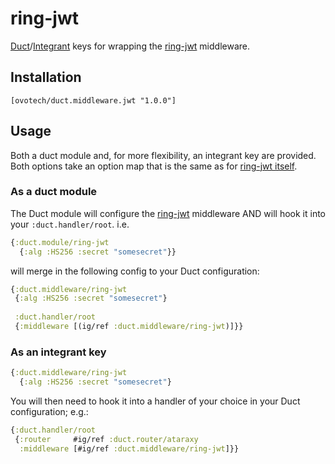 # ring-jwt
[Duct](https://github.com/duct-framework)/[Integrant](https://github.com/weavejester/integrant) keys for wrapping
the [ring-jwt](https://github.com/ovotech/ring-jwt) middleware. 

## Installation
```
[ovotech/duct.middleware.jwt "1.0.0"]
```

## Usage

Both a duct module and, for more flexibility, an integrant key are provided. Both options take an
option map that is the same as for [ring-jwt itself](https://github.com/ovotech/ring-jwt#usage).

### As a duct module

The Duct module will configure the [ring-jwt](https://github.com/ovotech/ring-jwt) middleware AND will hook it into
your `:duct.handler/root`. i.e.

```clj
{:duct.module/ring-jwt
  {:alg :HS256 :secret "somesecret"}} 
```

will merge in the following config to your Duct configuration:

```clj
{:duct.middleware/ring-jwt
 {:alg :HS256 :secret "somesecret"}
 
 :duct.handler/root
 {:middleware [(ig/ref :duct.middleware/ring-jwt)]}}
```

### As an integrant key

```clj
{:duct.middleware/ring-jwt
  {:alg :HS256 :secret "somesecret"}
```

You will then need to hook it into a handler of your choice in your Duct configuration; e.g.:

```clj
{:duct.handler/root
 {:router     #ig/ref :duct.router/ataraxy
  :middleware [#ig/ref :duct.middleware/ring-jwt]}}
```  